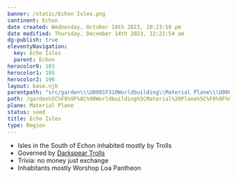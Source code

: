```yaml
---
banner: /static/Echon Isles.png
continent: Echon
date created: Wednesday, October 18th 2023, 10:23:59 pm
date modified: Thursday, December 14th 2023, 12:21:54 am
dg-publish: true
eleventyNavigation:
  key: Echo Isles
  parent: Echon
herocolor0: 103
herocolor1: 195
herocolor2: 196
layout: base.njk
parentpath: "src/garden\\\U0001F310Worldbuilding\\Material Plane\\\U0001F334Echon/Echon.md"
path: /garden%5C%F0%9F%8C%90Worldbuilding%5CMaterial%20Plane%5C%F0%9F%8C%B4Echon%5CRegions%5CEcho%20Isles/
plane: Material Plane
status: seed
title: Echo Isles
type: Region
---
```


- Isles in the South of Echon inhabited mostly by Trolls
- Governed by [Darkspear Trolls](/garden/%F0%9F%8C%90Worldbuilding%5CMaterial%20Plane%5C%F0%9F%8C%B4Echon%5CFactions%5CDarkspear%20Trolls/Darkspear%20Trolls)
- Trivia: no money just exchange
- Inhabitants mostly Worshop Loa Pantheon